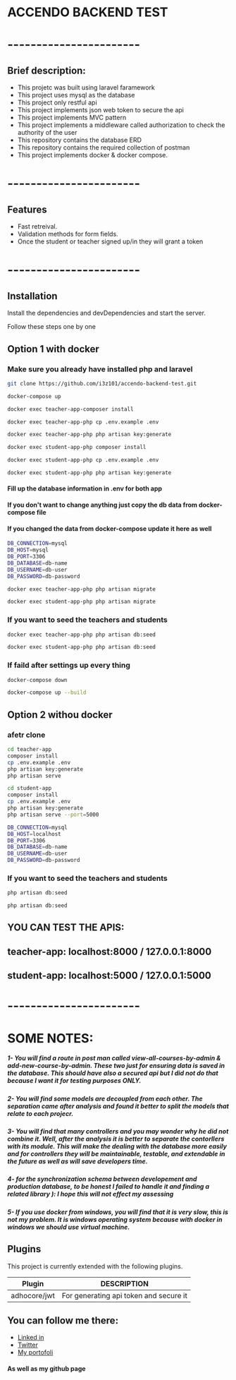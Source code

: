 # ACCENDO BACKEND TEST
# -----------------------
## Brief description:
- This projetc was built using laravel faramework
- This project uses mysql as the database
- This project only restful api
- This project implements json web token to secure the api
- This project implements MVC pattern
- This project implements a middleware called authorization to check the authority of the user
- This repository contains the database ERD
- This repository contains the required collection of postman
- This project implements docker & docker compose.

# -----------------------
## Features
- Fast retreival.
- Validation methods for form fields.
- Once the student or teacher signed up/in they will grant a token

# -----------------------

## Installation

Install the dependencies and devDependencies and start the server.

Follow these steps one by one
## Option 1 with docker
### Make sure you already have installed php and laravel
```sh
git clone https://github.com/i3z101/accendo-backend-test.git
```
```sh
docker-compose up
```
```sh
docker exec teacher-app-composer install
```
```sh
docker exec teacher-app-php cp .env.example .env
```
```sh
docker exec teacher-app-php php artisan key:generate
```
```sh
docker exec student-app-php composer install
```
```sh
docker exec student-app-php cp .env.example .env
```
```sh
docker exec student-app-php php artisan key:generate
```
#### Fill up the database information in .env for both app
#### If you don't want to change anything just copy the db data from docker-compose file
#### If you changed the data from docker-compose update it here as well
```sh
DB_CONNECTION=mysql
DB_HOST=mysql
DB_PORT=3306
DB_DATABASE=db-name
DB_USERNAME=db-user
DB_PASSWORD=db-password
```
```sh
docker exec teacher-app-php php artisan migrate
```
```sh
docker exec student-app-php php artisan migrate
```
### If you want to seed the teachers and students
```sh
docker exec teacher-app-php php artisan db:seed
```
```sh
docker exec student-app-php php artisan db:seed
```

### If faild after settings up every thing
```sh
docker-compose down
```
```sh
docker-compose up --build
```

## Option 2 withou docker
### afetr clone
```sh
cd teacher-app
composer install
cp .env.example .env
php artisan key:generate
php artisan serve
```
```sh
cd student-app
composer install
cp .env.example .env
php artisan key:generate
php artisan serve --port=5000
```

```sh
DB_CONNECTION=mysql
DB_HOST=localhost
DB_PORT=3306
DB_DATABASE=db-name
DB_USERNAME=db-user
DB_PASSWORD=db-password
```

### If you want to seed the teachers and students
```sh
php artisan db:seed
```
```sh
php artisan db:seed
```

## YOU CAN TEST THE APIS:
## teacher-app: localhost:8000 / 127.0.0.1:8000
## student-app: localhost:5000 / 127.0.0.1:5000

# -----------------------

# SOME NOTES:
##### 1- You will find a route in post man called view-all-courses-by-admin & add-new-course-by-admin. These two just for ensuring data is saved in the database. This should have also a secured api but I did not do that because I want it for testing purposes ONLY.
##### 2- You will find some models are decoupled from each other. The separation came after analysis and found it better to split the models that relate to each projecr.
##### 3- You will find that many controllers and you may wonder why he did not combine it. Well, after the analysis it is better to separate the contorllers with its module. This will make the dealing with the database more easily and for controllers they will be maintainable, testable, and extendable in the future as well as will save developers time.
##### 4- for the synchronization schema between developement and production database, to be honest I failed to handle it and finding a related library ): I hope this will not effect my assessing
##### 5- If you use docker from windows, you will find that it is very slow, this is not my problem. It is windows operating system because with docker in windows we should use virtual machine.



## Plugins

This project is currently extended with the following plugins.

| Plugin | DESCRIPTION |
| ------ | ------ |
| adhocore/jwt | For generating api token and secure it |


## You can follow me there:
- [Linked in](https://www.linkedin.com/in/abdulaziz-baqaleb-1b7752203/)
- [Twitter](https://twitter.com/i_3z1001)
- [My portofoli](https://aziz-portofolio.vercel.app)
#### As well as my github page

